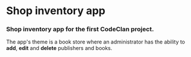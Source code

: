 # Shop inventory app
### Shop inventory app for the first CodeClan project.

The app's theme is a book store where an administrator has the ability to **add**, **edit** and **delete** publishers and books.